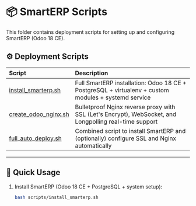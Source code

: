 # 📦 SmartERP Scripts

This folder contains deployment scripts for setting up and configuring SmartERP (Odoo 18 CE).

## ⚙️ Deployment Scripts

| Script | Description |
|:---|:---|
| [install_smarterp.sh](install_smarterp.sh) | Full SmartERP installation: Odoo 18 CE + PostgreSQL + virtualenv + custom modules + systemd service |
| [create_odoo_nginx.sh](create_odoo_nginx.sh) | Bulletproof Nginx reverse proxy with SSL (Let's Encrypt), WebSocket, and Longpolling real-time support |
| [full_auto_deploy.sh](full_auto_deploy.sh) | Combined script to install SmartERP and (optionally) configure SSL and Nginx automatically |

---

## 🚀 Quick Usage

1. Install SmartERP (Odoo 18 CE + PostgreSQL + system setup):
   ```bash
   bash scripts/install_smarterp.sh
